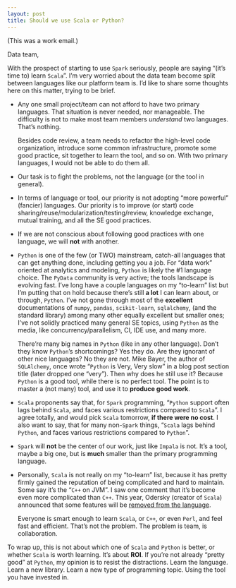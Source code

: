 ```yaml
---
layout: post
title: Should we use Scala or Python?
---
```


(This was a work email.)

Data team,
 
With the prospect of starting to use `Spark` seriously, people are saying “(it’s time to) learn `Scala`”. 
I’m very worried about the data team become split between languages like our platform team is. 
I’d like to share some thoughts here on this matter, trying to be brief.
 
- Any one small project/team can not afford to have two primary languages.
  That situation is never needed, nor manageable. 
  The difficulty is not to make most team members *understand* two languages. That’s nothing.
  
  Besides code review, a team needs to refactor the high-level code organization, 
  introduce some common infrastructure, promote some good practice, 
  sit together to learn the tool, and so on. 
  With two primary languages, I would not be able to do them all.
- Our task is to fight the problems, not the language (or the tool in general).
- In terms of language or tool, our priority is not adopting “more powerful” (fancier) languages. 
  Our priority is to improve (or start) code sharing/reuse/modularization/testing/review, 
  knowledge exchange, mutual training, and all the SE good practices.
- If we are not conscious about following good practices with one language, we will **not** with another.
- `Python` is one of the few (or TWO) mainstream, catch-all languages that can get anything done, 
  including getting you a job. 
  For “data work” oriented at analytics and modeling, `Python` is likely the #1 language choice. 
  The `PyData` community is very active; the tools landscape is evolving fast. 
  I’ve long have a couple languages on my “to-learn” list but I’m putting that on hold because there’s still **a lot**
  I can learn about, or through, `Python`. 
  I’ve not gone through most of the **excellent** documentations of `numpy`, `pandas`, `scikit-learn`, `sqlalchemy`, 
  (and the standard library) among many other equally excellent but smaller ones; 
  I’ve not solidly practiced many general SE topics, using `Python` as the media, 
  like concurrency/parallelism, CI, IDE use, and many more.
 
  There’re many big names in `Python` (like in any other language). 
  Don’t they know `Python`’s shortcomings? Yes they do. 
  Are they ignorant of other nice languages? No they are not. 
  Mike Bayer, the author of `SQLAlchemy`, once wrote “`Python` is Very, Very slow” in a blog post section title
  (later dropped one “very”). Then why does he still use it? 
  Because `Python` is a good tool, while there is no perfect tool. 
  The point is to master a (not many) tool, and use it to **produce good work**.
 
- `Scala` proponents say that, for `Spark` programming, 
  “`Python` support often lags behind `Scala`, and faces various restrictions compared to `Scala`”.
  I agree totally, and would pick `Scala` tomorrow, **if there were no cost**.
  I also want to say, that for many non-`Spark` things, “`Scala` lags behind `Python`, 
  and faces various restrictions compared to `Python`”.
- `Spark` will **not** be the center of our work, just like `Impala` is not. 
  It’s a tool, maybe a big one, but is **much** smaller than the primary programming language.
- Personally, `Scala` is not really on my “to-learn” list, because it has pretty firmly gained the reputation 
  of being complicated and hard to maintain. Some say it’s the “`C++` on JVM”. 
  I saw one comment that it’s become even more complicated than `C++`. 
  This year, Odersky (creator of `Scala`)  announced that some features will be 
  [removed from the language](https://www.lightbend.com/company/news/after-a-quiet-2015-martin-odersky-outlined-significant-plans-for-scala-at-scala-days-new-york).
  
  Everyone is smart enough to learn `Scala`, or `C++`, or even `Perl`, and feel fast and efficient. 
  That’s not the problem. The problem is team, is collaboration.

To wrap up, this is not about which one of `Scala` and `Python` is better,
or whether `Scala` is worth learning. It’s about **ROI**. 
If you’re not already “pretty good” at `Python`, my opinion is to resist the distractions. 
Learn the language. Learn a new library. Learn a new type of programming topic. 
Using the tool you have invested in.
